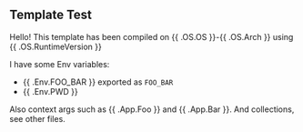 ## Template Test

Hello! This template has been compiled on {{ .OS.OS }}-{{ .OS.Arch }} using {{ .OS.RuntimeVersion }}

I have some Env variables:

* {{ .Env.FOO_BAR }} exported as `FOO_BAR`
* {{ .Env.PWD }}

Also context args such as {{ .App.Foo }} and {{ .App.Bar }}. And collections, see other files.
